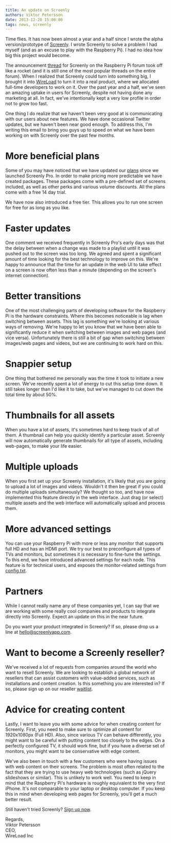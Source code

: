 ```yaml
---
title: An update on Screenly
authors: Viktor Petersson
date: 2013-12-20 15:00:00
tags: news, screenly
---
```


Time flies. It has now been almost a year and a half since I wrote the alpha version/prototype of [Screenly](http://www.screenlyapp.com). I wrote Screenly to solve a problem I had myself (and as an excuse to play with the Raspberry Pi). I had no idea how big this project would become.

The announcement [thread](http://www.raspberrypi.org/phpBB3/viewtopic.php?f=41&t=12396) for Screenly on the Raspberry Pi forum took off like a rocket (and it is still one of the most popular threads on the entire forum). When I realized that Screenly could turn into something big, I brought it into [WireLoad](http://wireload.net) to turn it into a real product, where we allocated full-time developers to work on it. Over the past year and a half, we've seen an amazing uptake in users for Screenly, despite not having done any marketing at all. In fact, we've intentionally kept a very low profile in order not to grow too fast.

One thing I do realize that we haven't been very good at is communicating with our users about new features. We have done occasional Twitter updates, but we haven't been near good enough. To address this, I'm writing this email to bring you guys up to speed on what we have been working on with Screenly over the past few months.


# More beneficial plans
Some of you may have noticed that we have updated our [plans](http://www.screenlyapp.com/pricing.html) since we launched Screenly Pro. In order to make pricing more predictable we have created packages. These packages come with a pre-defined set of screens included, as well as other perks and various volume discounts. All the plans come with a free 14 day trial.

We have now also introduced a free tier. This allows you to run one screen for free for as long as you like.


# Faster updates
One comment we received frequently in Screenly Pro's early days was that the delay between when a change was made to a playlist until it was pushed out to the screen was too long. We agreed and spent a significant amount of time looking for the best technology to improve on this. We're happy to announce that the time for an update in the web UI to take effect on a screen is now often less than a minute (depending on the screen's internet connection).


# Better transitions
One of the most challenging parts of developing software for the Raspberry Pi is the hardware constraints. Where this becomes noticeable is lag when switching between assets. This lag is something we're looking at various ways of removing. We're happy to let you know that we have been able to significantly reduce it when switching between images and web pages (and vice versa). Unfortunately there is still a bit of gap when switching between images/web pages and videos, but we are continuing to work hard on this.


# Snappier setup
One thing that bothered me personally was the time it took to initiate a new screen. We've recently spent a lot of energy to cut this setup time down. It still takes longer than I'd like it to take, but we've managed to cut down the total time by about 50%.


# Thumbnails for all assets
When you have a lot of assets, it's sometimes hard to keep track of all of them. A thumbnail can help you quickly identify a particular asset. Screenly will now automatically generate thumbnails for all type of assets, including web-pages, to make your life easier.


# Multiple uploads
When you first set up your Screenly installation, it's likely that you are going to upload a lot of images and videos. Wouldn't it then be great if you could do multiple uploads simultaneously? We thought so too, and have now implemented this feature directly in the web interface. Just drag (or select) multiple assets and the web interface will automatically upload and process them.


# More advanced settings
You can use your Raspberry Pi with more or less any monitor that supports full HD and has an HDMI port. We try our best to preconfigure all types of TVs and monitors, but sometimes it is necessary to fine-tune the settings. To this end, we have introduced advanced settings for each node. This feature is for technical users, and exposes the monitor-related settings from [config.txt](http://elinux.org/RPi_config.txt).


# Partners
While I cannot really name any of these companies yet, I can say that we are working with some really cool companies and products to integrate directly into Screenly. Expect an update on this in the near future.

Do you want your product integrated in Screenly? If so, please drop us a line at hello@screenlyapp.com.


# Want to become a Screenly reseller?
We've received a lot of requests from companies around the world who want to resell Screenly. We are looking to establish a global network of resellers that can assist customers with value-added services, such as installations and content creation. Is this something you are interested in? If so, please sign up on our reseller [waitlist](http://eepurl.com/Kd3GD).


# Advice for creating content
Lastly, I want to leave you with some advice for when creating content for Screenly. First, you need to make sure to optimize all content for 1920x1080px (Full HD). Also, since various TV can behave differently, you might want to be careful with putting content too closely to the edges. On a perfectly configured TV, it should work fine, but if you have a diverse set of monitors, you might want to be conservative with edge content.

We've also been in touch with a few customers who were having issues with web content on their screens. The problem is most often related to the fact that they are trying to use heavy web technologies (such as jQuery slideshows or similar). This is unlikely to work well. You need to keep in mind that the Raspberry Pi's hardware is roughly equivalent to the very first iPhone. It's not comparable to your laptop or desktop computer. If you keep this in mind when developing web pages for Screenly, you'll get a much better result.

Still haven't tried Screenly? [Sign up now](https://login.screenlyapp.com/signup).


Regards, <br />
Viktor Petersson <br />
CEO, <br />
WireLoad Inc
